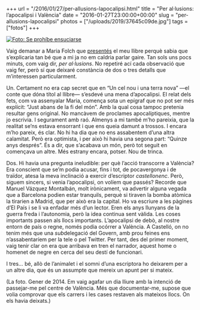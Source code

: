 +++
url = "/2016/01/27/per-allusions-lapocalipsi.html"
title = "Per al·lusions: l’apocalipsi i València"
date = "2016-01-27T23:00:00+00:00"
slug = "per-allusions-lapocalipsi"
photos = ["/uploads/2019/37645c09de.jpg"]
tags = ["fotos"]
+++

<a title="Se prohíbe ensuciarse" href="http://www.flickr.com/photos/carlesbellver/12090678396/"><img alt="Foto: Se prohíbe ensuciarse" src="/uploads/2019/37645c09de.jpg" /></a>

Vaig demanar a Maria Folch que [presentés](http://carlesbellver.net/llibres/uncelnouiunaterranova/mariafolch-uncelnouiunaterranova.html) el meu llibre perquè sabia que s’explicaria tan bé que a mi ja no em caldria parlar gaire. Tan sols uns pocs minuts, com vaig dir, *per al·lusions*. No repetiré ací cada observació que vaig fer, però sí que deixaré constància de dos o tres detalls que m’interessen particularment.

Un. Certament no era cap secret que en “Un cel nou i una terra nova” —el conte que dóna títol al llibre— s’esdevé una mena d’apocalipsi. El relat dels fets, com va assenyalar Maria, comença sota un epígraf que no pot ser més explícit: “Just abans de la fi del món”. Amb la qual cosa tampoc pretenia resultar gens original. No mancàvem de proclames apocalíptiques, mentre jo escrivia. I segurament amb raó. Almenys a mi també m’ho pareixia, que la realitat se’ns estava ensorrant i que ens queia damunt a trossos. I encara m’ho pareix, és clar. No hi ha dia que no ens assabentem d’una altra calamitat. Però era optimista, i per això hi havia una segona part: “Quinze anys després”. És a dir, que s’acabava un món, però tot seguit en començava un altre. Més estrany encara, potser. Nou de trinca.

Dos. Hi havia una pregunta ineludible: per què l’acció transcorre a València? Era conscient que se’m podia acusar, fins i tot, de pocavergonya i de traïdor, atesa la meva inclinació a exercir d’escriptor *castellonenc*. Però, siguem sincers, si venia l’apocalipsi, on volíem que passés? Recorde que Manuel Vázquez Montalbán, molt irònicament, va advertir alguna vegada que a Barcelona podien estar tranquils, perquè si tiraven la bomba atòmica la tirarien a Madrid, que per això era la capital. Ho va escriure a les pàgines d’El País i se li va enfadar més d’un lector. Eren els anys llunyans de la guerra freda i l’autonomia, però la idea continua sent vàlida. Les coses importants passen als llocs importants. L’apocalipsi de debò, al nostre entorn de país o regne, només podia ocórrer a València. A Castelló, on no tenim més que una *sub*delegació del Govern, amb prou feines ens n’assabentaríem per la tele o pel Twitter. Per tant, des del primer moment, vaig tenir clar on era que arribava en tren el narrador, aquest home o homenet de negre en cerca del seu destí de funcionari.

I tres… bé, allò de l’animalet i el somni d’una escriptora ho deixarem per a un altre dia, que és un assumpte que mereix un apunt per si mateix.

(La foto. Gener de 2014. Em vaig agafar un dia lliure amb la intenció de passejar-me pel centre de València. Més que documentar-me, supose que volia comprovar que els carrers i les cases restaven als mateixos llocs. On els havia deixats.)
